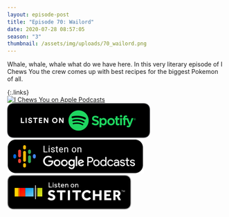 ```yaml
---
layout: episode-post
title: "Episode 70: Wailord"
date: 2020-07-28 08:57:05
season: "3"
thumbnail: /assets/img/uploads/70_wailord.png
---
```

Whale, whale, whale what do we have here. In this very literary episode of I Chews You the crew comes up with best recipes for the biggest Pokemon of all.

{:.links}  
[![I Chews You on Apple Podcasts](https://linkmaker.itunes.apple.com/en-us/badge-lrg.svg?releaseDate=2019-04-16T00:00:00Z&kind=podcast&bubble=podcasts)](https://podcasts.apple.com/us/podcast/70-wailord/id1455409177?i=1000486381394)  [![I Chews You on Spotify](/assets/img/uploads/spotify-badge-button.svg)](https://open.spotify.com/episode/4gtUHGIPLqJFz0DGCSKYoD)  [![I Chews You on Google Podcasts](/assets/img/uploads/google-podcasts-badge-button.svg)](https://podcasts.google.com/feed/aHR0cHM6Ly9pY2hld3N5b3UubGlic3luLmNvbS9yc3M/episode/MzM1OGEyZDUtOWRlOS00NTVkLWFmNzgtYmU2YWMwMTEwZjlh?sa=X&ved=2ahUKEwjs8uvvmfDqAhX_AJ0JHbKmCl4QkfYCegQIARAF)  [![I Chews You on Stitcher](/assets/img/uploads/stitcher-badge-button.svg)](https://www.stitcher.com/s?eid=76504255)
